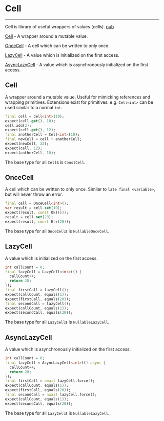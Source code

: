 # Cell
***
Cell is library of useful wrappers of values (cells). [pub]

[Cell](#cell) - A wrapper around a mutable value.

[OnceCell](#oncecell) - A cell which can be written to only once.

[LazyCell](#lazycell) - A value which is initialized on the first access.

[AsyncLazyCell](#lazycell) - A value which is asynchronously initialized on the first access.


## Cell
A wrapper around a mutable value. Useful for mimicking references and wrapping primitives. Extensions exist for 
primitives. e.g. `Cell<int>` can be used similar to a normal `int`.
```dart
final cell = Cell<int>(10);
expect(cell.get(), 10);
cell.add(2);
expect(cell.get(), 12);
final anotherCell = Cell<int>(10);
final newCell = cell + anotherCell;
expect(newCell, 22);
expect(cell, 12);
expect(antherCell, 10);
```
The base type for all `Cell`s is `ConstCell`.

## OnceCell
A cell which can be written to only once. Similar to `late final <variable>`, but will never throw an error.

```dart
final cell = OnceCell<int>();
var result = cell.set(10);
expect(result, const Ok(()));
result = cell.set(20);
expect(result, const Err(20));
```
The base type for all `OnceCell`s is `NullableOnceCell`.

## LazyCell
A value which is initialized on the first access.

```dart
int callCount = 0;
final lazyCell = LazyCell<int>(() {
  callCount++;
  return 20;
});
final firstCall = lazyCell();
expect(callCount, equals(1));
expect(firstCall, equals(20));
final secondCall = lazyCell();
expect(callCount, equals(1));
expect(secondCall, equals(20));
```
The base type for all `LazyCell`s is `NullableLazyCell`.

## AsyncLazyCell
A value which is asynchronously initialized on the first access.

```dart
int callCount = 0;
final lazyCell = AsyncLazyCell<int>(() async {
  callCount++;
  return 20;
});
final firstCall = await lazyCell.force();
expect(callCount, equals(1));
expect(firstCall, equals(20));
final secondCall = await lazyCell.force();
expect(callCount, equals(1));
expect(secondCall, equals(20));
```
The base type for all `LazyCell`s is `NullableLazyCell`.

[pub]:https://pub.dev/documentation/rust_core/latest/cell/cell-library.html